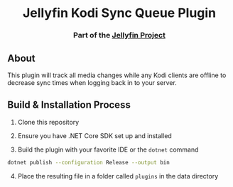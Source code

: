 <h1 align="center">Jellyfin Kodi Sync Queue Plugin</h1>
<h3 align="center">Part of the <a href="https://jellyfin.org">Jellyfin Project</a></h3>

## About

This plugin will track all media changes while any Kodi clients are offline to decrease sync times when logging back in to your server.

## Build & Installation Process

1. Clone this repository

2. Ensure you have .NET Core SDK set up and installed

3. Build the plugin with your favorite IDE or the `dotnet` command

```sh
dotnet publish --configuration Release --output bin
```

4. Place the resulting file in a folder called `plugins` in the data directory

